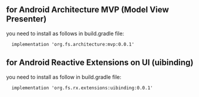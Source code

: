 ## for Android Architecture MVP (Model View Presenter) 

you need to install as follows in build.gradle file:

```
  implementation 'org.fs.architecture:mvp:0.0.1'
```

## for Android Reactive Extensions on UI (uibinding)

you need to install as follow in build.gradle file:

```
  implementation 'org.fs.rx.extensions:uibinding:0.0.1'
```